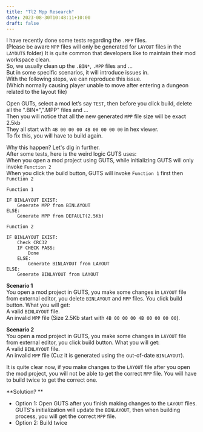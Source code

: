 ```yaml
---
title: "Tl2 Mpp Research"
date: 2023-08-30T10:48:11+10:00
draft: false
---
```


I have recently done some tests regarding the `.MPP` files.  
(Please be aware `MPP` files will only be generated for `LAYOUT` files in the `LAYOUTS` folder)
It is quite common that developers like to maintain their mod workspace clean.  
So, we usually clean up the `.BIN*`, `.MPP` files and ...  
But in some specific scenarios, it will introduce issues in.  
With the following steps, we can reproduce this issue.  
(Which normally causing player unable to move after entering a dungeon related to the layout file)  

Open GUTs, select a mod let’s say `TEST`, then before you click build, delete all the ".BIN*",".MPP" files and ...  
Then you will notice that all the new generated `MPP` file size will be exact 2.5kb  
They all start with `4B 00 00 00 4B 00 00 00 00` in hex viewer.  
To fix this, you will have to build again.  

Why this happen? Let's dig in further.  
After some tests, here is the weird logic GUTS uses:  
When you open a mod project using GUTS, while initializing GUTS will only invoke `Function 2`  
When you click the build button, GUTS will invoke `Function 1` first then `Function 2`  

`Function 1`
```
IF BINLAYOUT EXIST:
    Generate MPP from BINLAYOUT
ELSE:
    Generate MPP from DEFAULT(2.5Kb)
```

`Function 2`
```
IF BINLAYOUT EXIST:
    Check CRC32
    IF CHECK PASS:
        Done
    ELSE:
        Generate BINLAYOUT from LAYOUT
ELSE:
    Generate BINLAYOUT from LAYOUT
```

**Scenario 1**  
You open a mod project in GUTS, you make some changes in `LAYOUT` file from external editor, you delete `BINLAYOUT` and `MPP` files. You click build button.
What you will get:  
A valid `BINLAYOUT` file.  
An invalid `MPP` file (Size 2.5Kb start with `4B 00 00 00 4B 00 00 00 00`).

**Scenario 2**  
You open a mod project in GUTS, you make some changes in `LAYOUT` file from external editor, you click build button.
What you will get:  
A valid `BINLAYOUT` file.  
An invalid `MPP` file (Cuz it is generated using the out-of-date `BINLAYOUT`).

It is quite clear now, if you make changes to the `LAYOUT` file after you open the mod project, you will not be able to get the correct `MPP` file. You will have to build twice to get the correct one.  

**Solution? **  
- Option 1: Open GUTS after you finish making changes to the `LAYOUT` files. GUTS's initialization will update the `BINLAYOUT`, then when building process, you will get the correct `MPP` file.
- Option 2: Build twice

